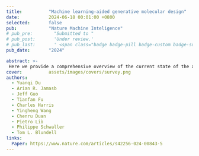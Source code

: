 ```yaml
---
title:          "Machine learning-aided generative molecular design"
date:           2024-06-18 00:01:00 +0800
selected:       false
pub:            "Nature Machine Inteligence"
# pub_pre:        "Submitted to "
# pub_post:       'Under review.'
# pub_last:       ' <span class="badge badge-pill badge-custom badge-success">Spotlight</span>'
pub_date:       "2024"

abstract: >-
 Here we provide a comprehensive overview of the current state of the art in molecular design using machine learning models as well as important design decisions, such as the choice of molecular representations, generative methods and optimization strategies. Subsequently, we present a collection of practical applications in which the reviewed methodologies have been experimentally validated, encompassing both academic and industrial efforts. Finally, we draw attention to the theoretical, computational and empirical challenges in deploying generative machine learning and highlight future opportunities to better align such approaches to achieve realistic drug discovery end points.
cover:          assets/images/covers/survey.png
authors:
  - Yuanqi Du
  - Arian R. Jamasb
  - Jeff Guo
  - Tianfan Fu
  - Charles Harris
  - Yingheng Wang
  - Chenru Duan
  - Pietro Liò
  - Philippe Schwaller
  - Tom L. Blundell
links:
  Paper: https://www.nature.com/articles/s42256-024-00843-5
---
```

